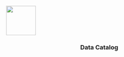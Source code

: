 <!-- PROJECT LOGO -->
<br/>
<div>
    <a>
        <img src="" atl="Logo" width="80" heigt="80">
    </a>
    <h3 align="center">Data Catalog</h3>
</div>
